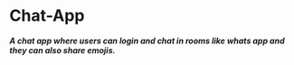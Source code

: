 # Chat-App
**_A chat app where users can login and chat in rooms like whats app and they can also share emojis._**

